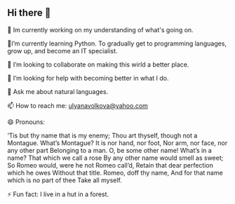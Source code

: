 ## Hi there 👋

<!--
**UVlight-W/UVlight-W** is a ✨ _special_ ✨ repository because its `README.md` (this file) appears on your GitHub profile.

Here are some ideas to get you started:

- 🔭 I’m currently working on ...
- 🌱 I’m currently learning ...
- 👯 I’m looking to collaborate on ...
- 🤔 I’m looking for help with ...
- 💬 Ask me about ...
- 📫 How to reach me: ...
- 😄 Pronouns: ...
- ⚡ Fun fact: ...
-->
🔭 Im currently working on my understanding of what's going on.

🌱I’m currently learning Python. To gradually get to programming languages, grow up, and become an IT specialist.

👯 I’m looking to collaborate on making this wirld a better place.

🤔 I’m looking for help with becoming better in what I do.

💬 Ask me about natural languages.

📫 How to reach me: ulyanavolkova@yahoo.com

😄 Pronouns: 

‘Tis but thy name that is my enemy;
Thou art thyself, though not a Montague.
What’s Montague? It is nor hand, nor foot,
Nor arm, nor face, nor any other part
Belonging to a man. O, be some other name!
What’s in a name? That which we call a rose
By any other name would smell as sweet;
So Romeo would, were he not Romeo call’d,
Retain that dear perfection which he owes
Without that title. Romeo, doff thy name,
And for that name which is no part of thee
Take all myself.

⚡ Fun fact: I live in a hut in a forest.
